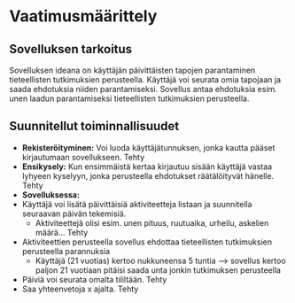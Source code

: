 # Vaatimusmäärittely
## Sovelluksen tarkoitus

Sovelluksen ideana on käyttäjän päivittäisten tapojen parantaminen tieteellisten tutkimuksien perusteella. Käyttäjä voi seurata omia tapojaan ja saada ehdotuksia niiden parantamiseksi. Sovellus antaa ehdotuksia esim. unen laadun parantamiseksi tieteellisten tutkimuksien perusteella.

## Suunnitellut toiminnallisuudet
- **Rekisteröityminen:** Voi luoda käyttäjätunnuksen, jonka kautta pääset kirjautumaan sovellukseen. Tehty
- **Ensikysely:** Kun ensimmäistä kertaa kirjautuu sisään käyttäjä vastaa lyhyeen kyselyyn, jonka perusteella ehdotukset räätälöityvät hänelle. 
Tehty
- **Sovelluksessa:** 
- Käyttäjä voi lisätä päivittäisiä aktiviteetteja listaan ja suunnitella seuraavan päivän tekemisiä.
    - Aktiviteettejä olisi esim. unen pituus, ruutuaika, urheilu, askelien määrä... Tehty
- Aktiviteettien perusteella sovellus ehdottaa tieteellisten tutkimuksien perusteella parannuksia
    - Käyttäjä (21 vuotias) kertoo nukkuneensa 5 tuntia --> sovellus kertoo paljon 21 vuotiaan pitäisi saada unta jonkin tutkimuksen perusteella
- Päiviä voi seurata omalta tililtään. Tehty
- Saa yhteenvetoja x ajalta. Tehty


